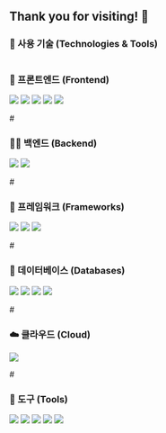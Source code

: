 ## Thank you for visiting! 👋

### 🚀 사용 기술 (Technologies & Tools)
#
### 🚀 프론트엔드 (Frontend)
<p>
  <img src="https://img.shields.io/badge/JavaScript-F7DF1E?style=flat-square&logo=javascript&logoColor=black" />
  <img src="https://img.shields.io/badge/React-61DAFB?style=flat-square&logo=React&logoColor=black" />
  <img src="https://img.shields.io/badge/React%20Native-61DAFB?style=flat-square&logo=React&logoColor=black" />
  <img src="https://img.shields.io/badge/HTML5-E34F26?style=flat-square&logo=html5&logoColor=white" />
  <img src="https://img.shields.io/badge/JSS-F7DF1E?style=flat-square&logo=JSS&logoColor=black" />
</p>
#

### 🧑‍💻 백엔드 (Backend)
<p>
  <img src="https://img.shields.io/badge/java-007396?style=flat-square&logo=java&logoColor=white"/>
  <img src="https://img.shields.io/badge/Spring-6DB33F?style=flat-square&logo=Spring&logoColor=white"/>
</p>
#

### 🔧 프레임워크 (Frameworks)
<p>
  <img src="https://img.shields.io/badge/Spring-6DB33F?style=flat-square&logo=Spring&logoColor=white"/>
  <img src="https://img.shields.io/badge/React-61DAFB?style=flat-square&logo=React&logoColor=black"/>
  <img src="https://img.shields.io/badge/React%20Native-61DAFB?style=flat-square&logo=React&logoColor=black"/>
</p>
#

### 💾 데이터베이스 (Databases)
<p>
  <img src="https://img.shields.io/badge/MySQL-4479A1?style=flat-square&logo=MySQL&logoColor=white"/>
  <img src="https://img.shields.io/badge/ORACLE-F80000?style=flat-square&logo=oracle&logoColor=white"/>
  <img src="https://img.shields.io/badge/Firebase-FFCA28?style=flat-square&logo=firebase&logoColor=black"/>
  <img src="https://img.shields.io/badge/JSON-000000?style=flat-square&logo=json&logoColor=white"/>
</p>
#

### ☁️ 클라우드 (Cloud)
<p>
  <img src="https://img.shields.io/badge/Amazon%20AWS-232F3E?style=flat-square&logo=amazonaws&logoColor=white"/>
</p>
#

### 🔧 도구 (Tools)
<p>
  <img src="https://img.shields.io/badge/Visual%20Studio%20Code-007ACC?style=flat-square&logo=Visual%20Studio%20Code&logoColor=white"/>
  <img src="https://img.shields.io/badge/Git-F05032?style=flat-square&logo=git&logoColor=white"/>
  <img src="https://img.shields.io/badge/GitHub-181717?style=flat-square&logo=GitHub&logoColor=white"/>
  <img src="https://img.shields.io/badge/Postman-FF6C37?style=flat-square&logo=Postman&logoColor=white"/>
  <img src="https://img.shields.io/badge/Android%20Studio-3DDC84?style=flat-square&logo=Android%20Studio&logoColor=white"/>
</p>
